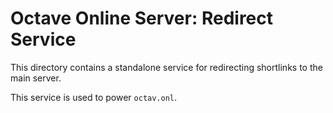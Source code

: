 Octave Online Server: Redirect Service
======================================

This directory contains a standalone service for redirecting shortlinks to the main server.

This service is used to power `octav.onl`.
